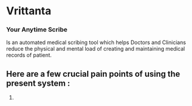 # Vrittanta
### Your Anytime Scribe

Is an automated medical scribing tool which helps Doctors and Clinicians reduce the physical and mental load of creating and maintaining medical records of patient.

## Here are a few crucial pain points of using the present system :

1. 
